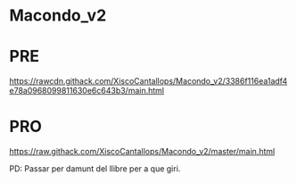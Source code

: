 # Macondo_v2

# PRE
https://rawcdn.githack.com/XiscoCantallops/Macondo_v2/3386f116ea1adf4e78a0968099811630e6c643b3/main.html

# PRO
https://raw.githack.com/XiscoCantallops/Macondo_v2/master/main.html


PD: Passar per damunt del llibre per a que giri.
